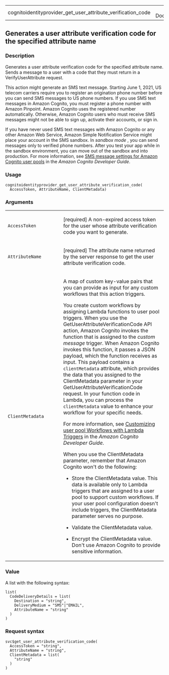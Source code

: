 <table style="width: 100%;">
<tbody>
<tr class="odd">
<td>cognitoidentityprovider_get_user_attribute_verification_code</td>
<td style="text-align: right;">R Documentation</td>
</tr>
</tbody>
</table>

## Generates a user attribute verification code for the specified attribute name

### Description

Generates a user attribute verification code for the specified attribute
name. Sends a message to a user with a code that they must return in a
VerifyUserAttribute request.

This action might generate an SMS text message. Starting June 1, 2021,
US telecom carriers require you to register an origination phone number
before you can send SMS messages to US phone numbers. If you use SMS
text messages in Amazon Cognito, you must register a phone number with
Amazon Pinpoint. Amazon Cognito uses the registered number
automatically. Otherwise, Amazon Cognito users who must receive SMS
messages might not be able to sign up, activate their accounts, or sign
in.

If you have never used SMS text messages with Amazon Cognito or any
other Amazon Web Service, Amazon Simple Notification Service might place
your account in the SMS sandbox. In
*<span href="https://docs.aws.amazon.com/sns/latest/dg/sns-sms-sandbox.html">sandbox
mode</span>* , you can send messages only to verified phone numbers.
After you test your app while in the sandbox environment, you can move
out of the sandbox and into production. For more information, see [SMS
message settings for Amazon Cognito user
pools](https://docs.aws.amazon.com/cognito/latest/developerguide/) in
the *Amazon Cognito Developer Guide*.

### Usage

    cognitoidentityprovider_get_user_attribute_verification_code(
      AccessToken, AttributeName, ClientMetadata)

### Arguments

<table>
<colgroup>
<col style="width: 35%" />
<col style="width: 65%" />
</colgroup>
<tbody>
<tr class="odd">
<td><code
id="cognitoidentityprovider_get_user_attribute_verification_code_:_AccessToken">AccessToken</code></td>
<td><p>[required] A non-expired access token for the user whose
attribute verification code you want to generate.</p></td>
</tr>
<tr class="even">
<td><code
id="cognitoidentityprovider_get_user_attribute_verification_code_:_AttributeName">AttributeName</code></td>
<td><p>[required] The attribute name returned by the server response to
get the user attribute verification code.</p></td>
</tr>
<tr class="odd">
<td><code
id="cognitoidentityprovider_get_user_attribute_verification_code_:_ClientMetadata">ClientMetadata</code></td>
<td><p>A map of custom key-value pairs that you can provide as input for
any custom workflows that this action triggers.</p>
<p>You create custom workflows by assigning Lambda functions to user
pool triggers. When you use the GetUserAttributeVerificationCode API
action, Amazon Cognito invokes the function that is assigned to the
<em>custom message</em> trigger. When Amazon Cognito invokes this
function, it passes a JSON payload, which the function receives as
input. This payload contains a <code>clientMetadata</code> attribute,
which provides the data that you assigned to the ClientMetadata
parameter in your GetUserAttributeVerificationCode request. In your
function code in Lambda, you can process the <code>clientMetadata</code>
value to enhance your workflow for your specific needs.</p>
<p>For more information, see <a
href="https://docs.aws.amazon.com/cognito/latest/developerguide/cognito-user-identity-pools-working-with-aws-lambda-triggers.html">Customizing
user pool Workflows with Lambda Triggers</a> in the <em>Amazon Cognito
Developer Guide</em>.</p>
<p>When you use the ClientMetadata parameter, remember that Amazon
Cognito won't do the following:</p>
<ul>
<li><p>Store the ClientMetadata value. This data is available only to
Lambda triggers that are assigned to a user pool to support custom
workflows. If your user pool configuration doesn't include triggers, the
ClientMetadata parameter serves no purpose.</p></li>
<li><p>Validate the ClientMetadata value.</p></li>
<li><p>Encrypt the ClientMetadata value. Don't use Amazon Cognito to
provide sensitive information.</p></li>
</ul></td>
</tr>
</tbody>
</table>

### Value

A list with the following syntax:

    list(
      CodeDeliveryDetails = list(
        Destination = "string",
        DeliveryMedium = "SMS"|"EMAIL",
        AttributeName = "string"
      )
    )

### Request syntax

    svc$get_user_attribute_verification_code(
      AccessToken = "string",
      AttributeName = "string",
      ClientMetadata = list(
        "string"
      )
    )
